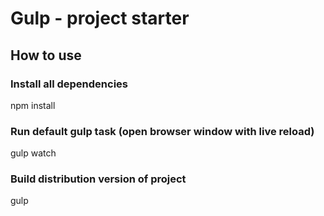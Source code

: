 # Gulp - project starter

## How to use

### Install all dependencies

npm install 

### Run default gulp task (open browser window with live reload)

gulp watch

### Build distribution version of project 

gulp

